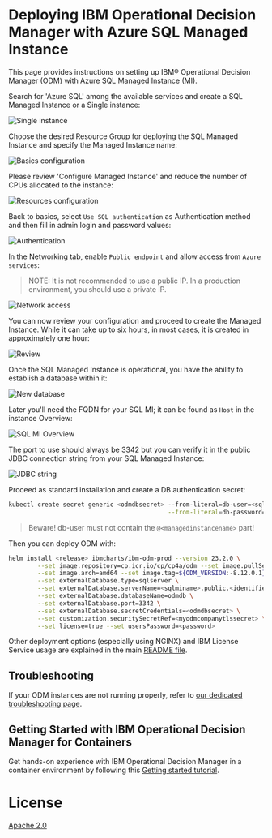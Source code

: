 # Deploying IBM Operational Decision Manager with Azure SQL Managed Instance

This page provides instructions on setting up IBM® Operational Decision Manager (ODM) with Azure SQL Managed Instance (MI).

Search for 'Azure SQL' among the available services and create a SQL Managed Instance or a Single instance:

![Single instance](images/sqlmi-select_offer.png)

Choose the desired Resource Group for deploying the SQL Managed Instance and specify the Managed Instance name:

![Basics configuration](images/sqlmi-basics.png)

Please review 'Configure Managed Instance' and reduce the number of CPUs allocated to the instance:

![Resources configuration](images/sqlmi-resources.png)

Back to basics, select `Use SQL authentication` as Authentication method and then fill in admin login and password values:

![Authentication](images/sqlmi-authentication.png)

In the Networking tab, enable `Public endpoint` and allow access from `Azure services`:
> NOTE: It is not recommended to use a public IP. In a production environment, you should use a private IP.

![Network access](images/sqlmi-network.png)

You can now review your configuration and proceed to create the Managed Instance. While it can take up to six hours, in most cases, it is created in approximately one hour:

![Review](images/sqlmi-review.png)

Once the SQL Managed Instance is operational, you have the ability to establish a database within it:

![New database](images/sqlmi-newdb.png)

Later you'll need the FQDN for your SQL MI; it can be found as `Host` in the instance Overview:

![SQL MI Overview](images/sqlmi-overview.png)

The port to use should always be 3342 but you can verify it in the public JDBC connection string from your SQL Managed Instance:

![JDBC string](images/sqlmi-jdbcstring.png)

Proceed as standard installation and create a DB authentication secret:

```bash
kubectl create secret generic <odmdbsecret> --from-literal=db-user=<sqlmiadmin> \
                                            --from-literal=db-password='<password>'
```

> Beware! db-user must not contain the `@<managedinstancename>` part!

Then you can deploy ODM with:

```bash
helm install <release> ibmcharts/ibm-odm-prod --version 23.2.0 \
        --set image.repository=cp.icr.io/cp/cp4a/odm --set image.pullSecrets=<registrysecret> \
        --set image.arch=amd64 --set image.tag=${ODM_VERSION:-8.12.0.1} --set service.type=LoadBalancer \
        --set externalDatabase.type=sqlserver \
        --set externalDatabase.serverName=<sqlminame>.public.<identifier>.database.windows.net \
        --set externalDatabase.databaseName=odmdb \
        --set externalDatabase.port=3342 \
        --set externalDatabase.secretCredentials=<odmdbsecret> \
        --set customization.securitySecretRef=<myodmcompanytlssecret> \
        --set license=true --set usersPassword=<password>
```

Other deployment options (especially using NGINX) and IBM License Service usage are explained in the main [README file](README.md).

## Troubleshooting

If your ODM instances are not running properly, refer to [our dedicated troubleshooting page](https://www.ibm.com/docs/en/odm/8.12.0?topic=8120-troubleshooting-support).

## Getting Started with IBM Operational Decision Manager for Containers

Get hands-on experience with IBM Operational Decision Manager in a container environment by following this [Getting started tutorial](https://github.com/DecisionsDev/odm-for-container-getting-started/blob/master/README.md).

# License

[Apache 2.0](/LICENSE)
